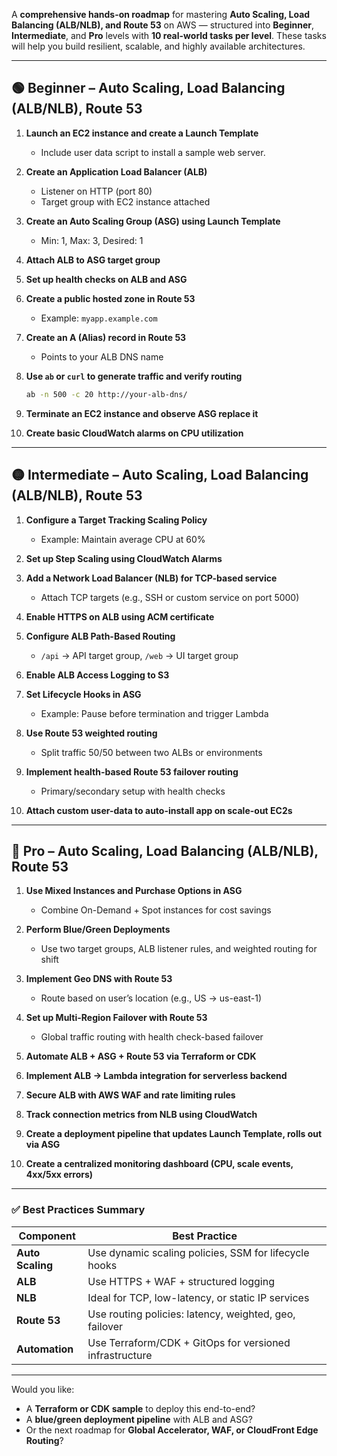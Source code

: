 A **comprehensive hands-on roadmap** for mastering **Auto Scaling, Load Balancing (ALB/NLB), and Route 53** on AWS — structured into **Beginner**, **Intermediate**, and **Pro** levels with **10 real-world tasks per level**. These tasks will help you build resilient, scalable, and highly available architectures.

---

## 🟢 Beginner – Auto Scaling, Load Balancing (ALB/NLB), Route 53

1. **Launch an EC2 instance and create a Launch Template**
   - Include user data script to install a sample web server.

2. **Create an Application Load Balancer (ALB)**
   - Listener on HTTP (port 80)
   - Target group with EC2 instance attached

3. **Create an Auto Scaling Group (ASG) using Launch Template**
   - Min: 1, Max: 3, Desired: 1

4. **Attach ALB to ASG target group**

5. **Set up health checks on ALB and ASG**

6. **Create a public hosted zone in Route 53**
   - Example: `myapp.example.com`

7. **Create an A (Alias) record in Route 53**
   - Points to your ALB DNS name

8. **Use `ab` or `curl` to generate traffic and verify routing**
   ```bash
   ab -n 500 -c 20 http://your-alb-dns/
   ```

9. **Terminate an EC2 instance and observe ASG replace it**

10. **Create basic CloudWatch alarms on CPU utilization**

---

## 🟡 Intermediate – Auto Scaling, Load Balancing (ALB/NLB), Route 53

1. **Configure a Target Tracking Scaling Policy**
   - Example: Maintain average CPU at 60%

2. **Set up Step Scaling using CloudWatch Alarms**

3. **Add a Network Load Balancer (NLB) for TCP-based service**
   - Attach TCP targets (e.g., SSH or custom service on port 5000)

4. **Enable HTTPS on ALB using ACM certificate**

5. **Configure ALB Path-Based Routing**
   - `/api` → API target group, `/web` → UI target group

6. **Enable ALB Access Logging to S3**

7. **Set Lifecycle Hooks in ASG**
   - Example: Pause before termination and trigger Lambda

8. **Use Route 53 weighted routing**
   - Split traffic 50/50 between two ALBs or environments

9. **Implement health-based Route 53 failover routing**
   - Primary/secondary setup with health checks

10. **Attach custom user-data to auto-install app on scale-out EC2s**

---

## 🔴 Pro – Auto Scaling, Load Balancing (ALB/NLB), Route 53

1. **Use Mixed Instances and Purchase Options in ASG**
   - Combine On-Demand + Spot instances for cost savings

2. **Perform Blue/Green Deployments**
   - Use two target groups, ALB listener rules, and weighted routing for shift

3. **Implement Geo DNS with Route 53**
   - Route based on user’s location (e.g., US → us-east-1)

4. **Set up Multi-Region Failover with Route 53**
   - Global traffic routing with health check-based failover

5. **Automate ALB + ASG + Route 53 via Terraform or CDK**

6. **Implement ALB → Lambda integration for serverless backend**

7. **Secure ALB with AWS WAF and rate limiting rules**

8. **Track connection metrics from NLB using CloudWatch**

9. **Create a deployment pipeline that updates Launch Template, rolls out via ASG**

10. **Create a centralized monitoring dashboard (CPU, scale events, 4xx/5xx errors)**

---

### ✅ Best Practices Summary

| Component         | Best Practice                                                |
|------------------|---------------------------------------------------------------|
| **Auto Scaling** | Use dynamic scaling policies, SSM for lifecycle hooks         |
| **ALB**          | Use HTTPS + WAF + structured logging                          |
| **NLB**          | Ideal for TCP, low-latency, or static IP services             |
| **Route 53**     | Use routing policies: latency, weighted, geo, failover        |
| **Automation**   | Use Terraform/CDK + GitOps for versioned infrastructure       |

---

Would you like:
- A **Terraform or CDK sample** to deploy this end-to-end?
- A **blue/green deployment pipeline** with ALB and ASG?
- Or the next roadmap for **Global Accelerator, WAF, or CloudFront Edge Routing**?

